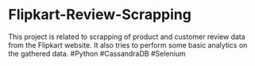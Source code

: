 # Flipkart-Review-Scrapping
This project is related to scrapping of product and customer review data from the Flipkart website. It also tries to perform some basic analytics on the gathered data. #Python #CassandraDB #Selenium 
